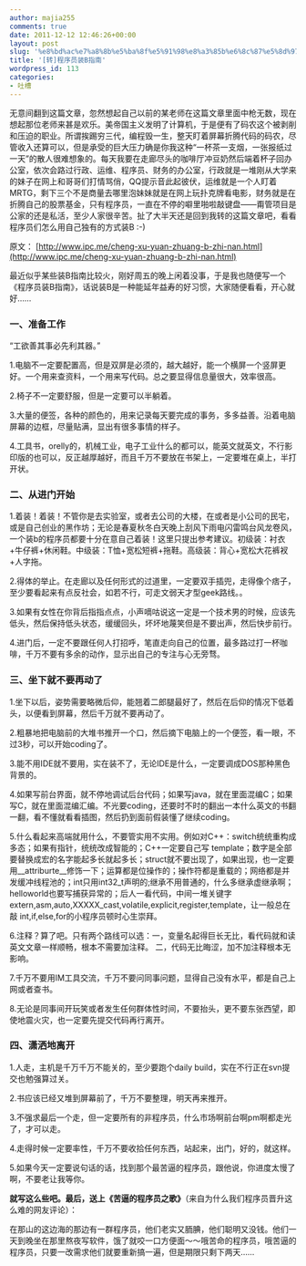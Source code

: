 ```yaml
---
author: majia255
comments: true
date: 2011-12-12 12:46:26+00:00
layout: post
slug: '%e8%bd%ac%e7%a8%8b%e5%ba%8f%e5%91%98%e8%a3%85b%e6%8c%87%e5%8d%97'
title: '[转]程序员装B指南'
wordpress_id: 113
categories:
- 吐槽
---
```


无意间翻到这篇文章，忽然想起自己以前的某老师在这篇文章里面中枪无数，现在想起那位老师来甚是欢乐。美帝国主义发明了计算机，于是便有了码农这个被剥削和压迫的职业。所谓挨踢穷三代，编程毁一生，整天盯着屏幕折腾代码的码农，尽管收入还算可以，但是承受的巨大压力确是你我这种“一杯茶一支烟，一张报纸过一天”的散人很难想象的。每天我要在走廊尽头的咖啡厅冲豆奶然后端着杯子回办公室，依次会路过行政、运维、程序员、财务的办公室，行政就是一堆刚从大学来的妹子在网上和哥哥们打情骂俏，QQ提示音此起彼伏，运维就是一个人盯着MRTG，剩下三个不是商量去哪里泡妹妹就是在网上玩扑克牌看电影，财务就是在折腾自己的股票基金，只有程序员，一直在不停的噼里啪啦敲键盘——甭管项目是公家的还是私活，至少人家很辛苦。扯了大半天还是回到我转的这篇文章吧，看看程序员们怎么用自己独有的方式装B :-)



原文：
[http://www.ipc.me/cheng-xu-yuan-zhuang-b-zhi-nan.html](http://www.ipc.me/cheng-xu-yuan-zhuang-b-zhi-nan.html)

最近似乎某些装B指南比较火，刚好周五的晚上闲着没事，于是我也随便写一个《程序员装B指南》，话说装B是一种能延年益寿的好习惯，大家随便看看，开心就好……


### 一、准备工作


“工欲善其事必先利其器。”

1.电脑不一定要配置高，但是双屏是必须的，越大越好，能一个横屏一个竖屏更好。一个用来查资料，一个用来写代码。总之要显得信息量很大，效率很高。

2.椅子不一定要舒服，但是一定要可以半躺着。

3.大量的便签，各种的颜色的，用来记录每天要完成的事务，多多益善。沿着电脑屏幕的边框，尽量贴满，显出有很多事情的样子。

4.工具书，orelly的，机械工业，电子工业什么的都可以，能英文就英文，不行影印版的也可以，反正越厚越好，而且千万不要放在书架上，一定要堆在桌上，半打开状。


### 二、从进门开始


1.着装！着装！不管你是去实验室，或者去公司的大楼，在或者是小公司的民宅，或是自己创业的黑作坊；无论是春夏秋冬白天晚上刮风下雨电闪雷鸣台风龙卷风，一个装b的程序员都要十分在意自己着装！这里只提出参考建议。初级装：衬衣+牛仔裤+休闲鞋。中级装：T恤+宽松短裤+拖鞋。高级装：背心+宽松大花裤衩+人字拖。

2.得体的举止。在走廊以及任何形式的过道里，一定要双手插兜，走得像个痞子，至少要看起来有点反社会，如若不行，可走文弱天才型geek路线。。

3.如果有女性在你背后指指点点，小声嘀咕说这一定是一个技术男的时候，应该先低头，然后保持低头状态，缓缓回头，坏坏地蔑笑但是不要出声，然后快步前行。

4.进门后，一定不要跟任何人打招呼，笔直走向自己的位置，最多路过打一杯咖啡，千万不要有多余的动作，显示出自己的专注与心无旁骛。


### 三、坐下就不要再动了


1.坐下以后，姿势需要略微后仰，能翘着二郎腿最好了，然后在后仰的情况下低着头，以便看到屏幕，然后千万就不要再动了。

2.粗暴地把电脑前的大堆书推开一个口，然后摘下电脑上的一个便签，看一眼，不过3秒，可以开始coding了。

3.能不用IDE就不要用，实在装不了，无论IDE是什么，一定要调成DOS那种黑色背景的。

4.如果写前台界面，就不停地调试后台代码；如果写java，就在里面混编C；如果写C，就在里面混编汇编。不光要coding，还要时不时的翻出一本什么英文的书翻一翻，看不懂就看看插图，然后扔到面前假装懂了继续coding。

5.什么看起来高端就用什么，不要管实用不实用。例如对C++：switch统统重构成多态；如果有指针，统统改成智能的；C++一定要自己写 template；数字是全部要替换成宏的名字能起多长就起多长；struct就不要出现了，如果出现，也一定要用__attriburte__修饰一下；运算都是位操作的；操作符都是重载的；网络都是并发缓冲线程池的；int只用int32_t声明的;继承不用普通的，什么多继承虚继承啊；helloworld也要写捕获异常的；后人一看代码，中间一堆关键字 extern,asm,auto,XXXXX_cast,volatile,explicit,register,template，让一般总在敲 int,if,else,for的小程序员顿时心生崇拜。

6.注释？算了吧。只有两个路线可以选：一，变量名起得巨长无比，看代码就和读英文文章一样顺畅，根本不需要加注释。 二，代码无比晦涩，加不加注释根本无影响。

7.千万不要用IM工具交流，千万不要问同事问题，显得自己没有水平，都是自己上网或者查书。

8.无论是同事间开玩笑或者发生任何群体性时间，不要抬头，更不要东张西望，即使地震火灾，也一定要先提交代码再行离开。


### 四、潇洒地离开


1.人走，主机是千万千万不能关的，至少要跑个daily build，实在不行正在svn提交也勉强算过关。

2.书应该已经又堆到屏幕前了，千万不要整理，明天再来推开。

3.不强求最后一个走，但一定要所有的非程序员，什么市场啊前台啊pm啊都走光了，才可以走。

4.走得时候一定要率性，千万不要收拾任何东西，站起来，出门，好的，就这样。

5.如果今天一定要说句话的话，找到那个最苦逼的程序员，跟他说，你进度太慢了啊，不要老让我等你。

**就写这么些吧。最后，送上《苦逼的程序员之歌》**（来自为什么我们程序员晋升这么难的网友评论）：

在那山的这边海的那边有一群程序员，他们老实又胹腆，他们聪明又没钱。他们一天到晚坐在那里熬夜写软件，饿了就咬一口方便面～～哦苦命的程序员，哦苦逼的程序员，只要一改需求他们就要重新搞一遍，但是期限只剩下两天……
